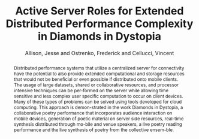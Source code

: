 --- 
  title: "Active Server Roles for Extended Distributed Performance Complexity in Diamonds in Dystopia" 
  abstract: "Distributed performance systems that utilize a centralized server for connectivity have the potential to also provide extended computational and storage resources that would not be beneficial or even possible if distributed onto mobile clients. The usage of large datasets, shared or collaborative resources, and processor intensive techniques can be per-formed on the server while allowing time sensitive and less complex user specific computation to occur on client devices. Many of these types of problems can be solved using tools developed for cloud computing. This approach is demon-strated in the work Diamonds in Dystopia, a collaborative poetry performance that incorporates audience interaction on mobile devices, generation of poetic material on server side resources, real-time synthesis distributed through mo-bile and venue speakers, a live poetry reading performance and the live synthesis of poetry from the collective ensem-ble." 
  address: "London" 
  author: "Allison, Jesse and Ostrenko, Frederick and Cellucci, Vincent" 
  booktitle: "Proceedings of the International Web Audio Conference" 
  editor: "Thalmann, Florian and Ewert, Sebastian" 
  month: "Proceedings of the International Web Audio Conference"
  pages: "4--7" 
  publisher: "Queen Mary University of London" 
  series: "WAC '17"
  type: "Paper"  
  year: "2017" 
  id: "2017_80" 
  tags: year2017 
  pdflink: /_data/papers/pdf/2017/2017_80.pdf
  ISSN: Can't find it!
---